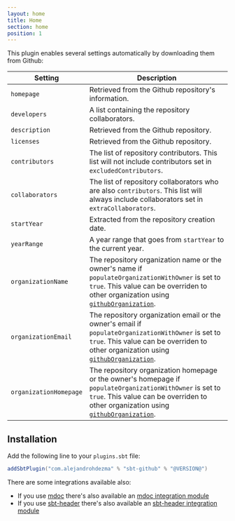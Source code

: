 ```yaml
---
layout: home
title: Home
section: home
position: 1
---
```


This plugin enables several settings automatically by downloading them from Github:

| Setting                | Description                                                                                                                                                                                                             |
|------------------------|-------------------------------------------------------------------------------------------------------------------------------------------------------------------------------------------------------------------------|
| `homepage`             | Retrieved from the Github repository's information.                                                                                                                                                                     |
| `developers`           | A list containing the repository collaborators.                                                                                                                                                                         |
| `description`          | Retrieved from the Github repository.                                                                                                                                                                                   |
| `licenses`             | Retrieved from the Github repository.                                                                                                                                                                                   |
| `contributors`         | The list of repository contributors. This list will not include contributors set in `excludedContributors`.                                                                                                             |
| `collaborators`        | The list of repository collaborators who are also `contributors`. This list will always include collaborators set in `extraCollaborators`.                                                                              |
| `startYear`            | Extracted from the repository creation date.                                                                                                                                                                            |
| `yearRange`            | A year range that goes from `startYear` to the current year.                                                                                                                                                            |
| `organizationName`     | The repository organization name or the owner's name if `populateOrganizationWithOwner` is set to `true`. This value can be overriden to other organization using [`githubOrganization`](organization).         |
| `organizationEmail`    | The repository organization email or the owner's email if `populateOrganizationWithOwner` is set to `true`. This value can be overriden to other organization using [`githubOrganization`](organization).        |
| `organizationHomepage` | The repository organization homepage or the owner's homepage if `populateOrganizationWithOwner` is set to `true`.  This value can be overriden to other organization using [`githubOrganization`](organization). |

## Installation

Add the following line to your `plugins.sbt` file:

```scala
addSbtPlugin("com.alejandrohdezma" % "sbt-github" % "@VERSION@")
```

There are some integrations available also:

- If you use [mdoc](https://scalameta.org/mdoc/) there's also available an [mdoc integration module](sbt-mdoc)
- If you use [sbt-header](https://github.com/sbt/sbt-header) there's also available an [sbt-header integration module](sbt-header)
